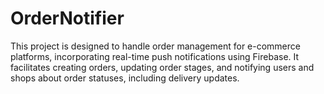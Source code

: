 # OrderNotifier
This project is designed to handle order management for e-commerce platforms, incorporating real-time push notifications using Firebase. It facilitates creating orders, updating order stages, and notifying users and shops about order statuses, including delivery updates.
